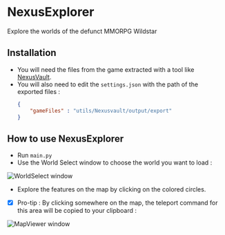 # NexusExplorer
Explore the worlds of the defunct MMORPG Wildstar

## Installation
- You will need the files from the game extracted with a tool like [NexusVault](https://github.com/MarbleBag/NexusVault-CLI).
- You will also need to edit the `settings.json` with the path of the exported files :
  ```JSON
  {
      "gameFiles" : "utils/Nexusvault/output/export"
  }
  ```

## How to use NexusExplorer
- Run `main.py`
- Use the World Select window to choose the world you want to load :

![WorldSelect window](https://github.com/charlesmasse/NexusExplorer/blob/main/images/worldSelect.png "WorldSelect")

- Explore the features on the map by clicking on the colored circles.
- [x] Pro-tip : By clicking somewhere on the map, the teleport command for this area will be copied to your clipboard :

![MapViewer window](https://github.com/charlesmasse/NexusExplorer/blob/main/images/mapViewer.png "MapViewer")
